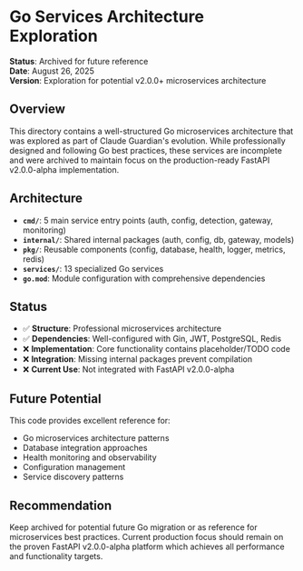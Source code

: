 # Go Services Architecture Exploration

**Status**: Archived for future reference  
**Date**: August 26, 2025  
**Version**: Exploration for potential v2.0.0+ microservices architecture

## Overview

This directory contains a well-structured Go microservices architecture that was explored as part of Claude Guardian's evolution. While professionally designed and following Go best practices, these services are incomplete and were archived to maintain focus on the production-ready FastAPI v2.0.0-alpha implementation.

## Architecture

- **`cmd/`**: 5 main service entry points (auth, config, detection, gateway, monitoring)
- **`internal/`**: Shared internal packages (auth, config, db, gateway, models)
- **`pkg/`**: Reusable components (config, database, health, logger, metrics, redis)  
- **`services/`**: 13 specialized Go services
- **`go.mod`**: Module configuration with comprehensive dependencies

## Status

- ✅ **Structure**: Professional microservices architecture
- ✅ **Dependencies**: Well-configured with Gin, JWT, PostgreSQL, Redis
- ❌ **Implementation**: Core functionality contains placeholder/TODO code
- ❌ **Integration**: Missing internal packages prevent compilation
- ❌ **Current Use**: Not integrated with FastAPI v2.0.0-alpha

## Future Potential

This code provides excellent reference for:
- Go microservices architecture patterns
- Database integration approaches
- Health monitoring and observability
- Configuration management
- Service discovery patterns

## Recommendation

Keep archived for potential future Go migration or as reference for microservices best practices. Current production focus should remain on the proven FastAPI v2.0.0-alpha platform which achieves all performance and functionality targets.